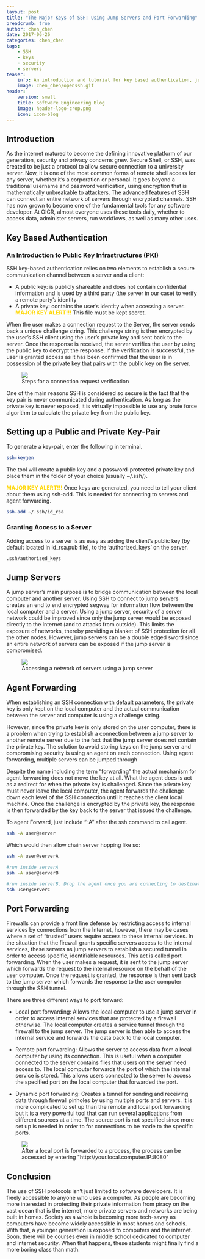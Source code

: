 ```yaml
---
layout: post
title: "The Major Keys of SSH: Using Jump Servers and Port Forwarding"
breadcrumb: true
author: chen_chen
date: 2017-06-26
categories: chen_chen
tags:
    - SSH
    - keys
    - security
    - servers
teaser:
    info: An introduction and tutorial for key based authentication, jump servers, and port forwarding.
    image: chen_chen/openssh.gif
header:
    version: small
    title: Software Engineering Blog
    image: header-logo-crop.png
    icon: icon-blog
---
```

## Introduction

As the internet matured to become the defining innovative platform of our generation, security and privacy concerns grew. Secure Shell, or SSH, was created to be just a protocol to allow secure connection to a university server. Now, it is one of the most common forms of remote shell access for any server, whether it’s a corporation or personal. It goes beyond a traditional username and password verification, using encryption that is mathematically unbreakable to attackers. The advanced features of SSH can connect an entire network of servers through encrypted channels. SSH has now grown to become one of the fundamental tools for any software developer. At OICR, almost everyone uses these tools daily, whether to access data, administer servers, run workflows, as well as many other uses. 

## Key Based Authentication

### An Introduction to Public Key Infrastructures (PKI)

SSH key-based authentication relies on two elements to establish a secure communication channel between a server and a client:

- A public key: is publicly shareable and does not contain confidential information and is used by a third party (the server in our case) to verify a remote party’s identity
- A private key: contains the user’s identity when accessing a server. <span style="color:gold">**MAJOR KEY ALERT!!!**</span> This file must be kept secret.

When the user makes a connection request to the Server, the server sends back a unique challenge string. This challenge string is then encrypted by the user’s SSH client using the user’s private key and sent back to the server. Once the response is received, the server verifies the user by using the public key to decrypt the response. If the verification is successful, the user is granted access as it has been confirmed that the user is in possession of the private key that pairs with the public key on the server. 

<figure>
    <img src="{{site.urlimg}}chen_chen/PublicKeyInfra.png" />
    <figcaption>Steps for a connection request verification</figcaption>
</figure>

One of the main reasons SSH is considered so secure is the fact that the key pair is never communicated during authentication. As long as the private key is never exposed, it is virtually impossible to use any brute force algorithm to calculate the private key from the public key. 

## Setting up a Public and Private Key-Pair

To generate a key-pair, enter the following in terminal.
 
~~~BASH
ssh-keygen
~~~

The tool will create a public key and a password-protected private key and place them in the folder of your choice (usually ~/.ssh/). 

<span style="color:gold">**MAJOR KEY ALERT!!!**</span> Once keys are generated, you need to tell your client about them using ssh-add. This is needed for connecting to servers and agent forwarding.

~~~BASH
ssh-add ~/.ssh/id_rsa
~~~

### Granting Access to a Server

Adding access to a server is as easy as adding the client’s public key (by default located in id_rsa.pub file), to the ‘authorized_keys’ on the server.

~~~BASH
.ssh/authorized_keys
~~~

## Jump Servers

A jump server’s main purpose is to bridge communication between the local computer and another server. Using SSH to connect to jump servers creates an end to end encrypted segway for information flow between the local computer and a server. Using a jump server, security of a server network could be improved since only the jump server would be exposed directly to the Internet (and to attacks from outside). This limits the exposure of networks, thereby providing a blanket of SSH protection for all the other nodes. However, jump servers can be a double edged sword since an entire network of servers can be exposed if the jump server is compromised. 

<figure>
    <img src="{{site.urlimg}}chen_chen/JumpServer.png" />
    <figcaption>Accessing a network of servers using a jump server</figcaption>
</figure>

## Agent Forwarding

When establishing an SSH connection with default parameters, the private key is only kept on the local computer and the actual communication between the server and computer is using a challenge string. 
 
However, since the private key is only stored on the user computer, there is a problem when trying to establish a connection between a jump server to another remote server due to the fact that the jump server does not contain the private key. The solution to avoid storing keys on the jump server and compromising security is using an agent on each connection. Using agent forwarding, multiple servers can be jumped through   
 
Despite the name including the term “forwarding” the actual mechanism for agent forwarding does not move the key at all. What the agent does is act as a redirect for when the private key is challenged. Since the private key must never leave the local computer, the agent forwards the challenge down each level of the SSH connection until it reaches the client local machine. Once the challenge is encrypted by the private key, the response is then forwarded by the key back to the server that issued the challenge.

To agent Forward, just include “-A” after the ssh command to call agent.
 
~~~BASH
ssh -A user@server
~~~
 
Which would then allow chain server hopping like so:

~~~BASH
ssh -A user@serverA

#run inside serverA 
ssh -A user@serverB

#run inside serverB. Drop the agent once you are connecting to destination. 
ssh user@serverC
~~~

## Port Forwarding

Firewalls can provide a front line defense by restricting access to internal services by connections from the Internet, however, there may be cases where a set of “trusted” users require access to these internal services. In the situation that the firewall grants specific servers access to the internal services, these servers as jump servers to establish a secured tunnel in order to access specific, identifiable resources. This act is called port forwarding. When the user makes a request, it is sent to the jump server which forwards the request to the internal resource on the behalf of the user computer. Once the request is granted, the response is then sent back to the jump server which forwards the response to the user computer through the SSH tunnel. 
 
There are three different ways to port forward:

* Local port forwarding: Allows the local computer to use a jump server in order to access internal services that are protected by a firewall otherwise. The local computer creates a service tunnel through the firewall to the jump server. The jump server is then able to access the internal service and forwards the data back to the local computer. 
 
* Remote port forwarding: Allows the server to access data from a local computer by using its connection. This is useful when a computer connected to the server contains files that users on the server need access to. The local computer forwards the port of which the internal service is stored. This allows users connected to the server to access the specified port on the local computer that forwarded the port.
 
* Dynamic port forwarding: Creates a tunnel for sending and receiving data through firewall pinholes by using multiple ports and servers. It is more complicated to set up than the remote and local port forwarding but it is a very powerful tool that can run several applications from different sources at a time. The source port is not specified since more set up is needed in order to for connections to be made to the specific ports.

<figure>
    <img src="{{site.urlimg}}chen_chen/PortForwarding.png" />
    <figcaption>After a local port is forwarded to a process, the process can be accessed by entering
"http://your.local.computer.IP:8080"</figcaption>
</figure>

## Conclusion

The use of SSH protocols isn’t just limited to software developers. It is freely accessible to anyone who uses a computer. As people are becoming more interested in protecting their private information from piracy on the vast ocean that is the internet, more private servers and networks are being built in homes. Society as a whole is becoming more tech-savvy as computers have become widely accessible in most homes and schools. With that, a younger generation is exposed to computers and the internet. Soon, there will be courses even in middle school dedicated to computer and internet security. When that happens, these students might finally find a more boring class than math.
